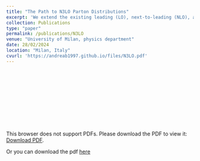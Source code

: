 ```yaml
---
title: "The Path to N3LO Parton Distributions"
excerpt: 'We extend the existing leading (LO), next-to-leading (NLO), and next-to-next-to-leading order (NNLO) NNPDF4.0 sets of parton distribution functions (PDFs) to approximate next-to-next-to-next-to-leading order (aN3LO). We construct an approximation to the N3LO splitting functions that includes all available partial information from both fixed-order computations and from small and large x resummation, and estimate the uncertainty on this approximation by varying the set of basis functions used to construct the approximation. We include known N3LO corrections to deep-inelastic scattering structure functions and extend the FONLL general-mass scheme to O(αs^3) accuracy. We determine a set of aN3LO PDFs by accounting both for the uncertainty on splitting functions due to the incomplete knowledge of N3LO terms, and to the uncertainty related to missing higher corrections (MHOU), estimated by scale variation, through a theory covariance matrix formalism. We assess the perturbative stability of the resulting PDFs, we study the impact of MHOUs on them, and we compare our results to the aN3LO PDFs from the MSHT group. We examine the phenomenological impact of aN3LO corrections on parton luminosities at the LHC, and give a first assessment of the impact of aN3LO PDFs on the Higgs and Drell-Yan total production cross-sections. We find that the aN3LO NNPDF4.0 PDFs are consistent within uncertainties with their NNLO counterparts, that they improve the description of the global dataset and the perturbative convergence of Higgs and Drell-Yan cross-sections, and that MHOUs on PDFs decrease substantially with the increase of perturbative order.' 
collection: Publications
type: "paper"
permalink: /publications/N3LO
venue: "University of Milan, physics department"
date: 28/02/2024
location: "Milan, Italy"
cvurl: 'https://andreab1997.github.io/files/N3LO.pdf'
---
```

<object data="https://andreab1997.github.io/files/N3LO.pdf" type="application/pdf" width="700px" height="700px">
    <embed src="https://andreab1997.github.io/files/N3LO.pdf">
        <p>This browser does not support PDFs. Please download the PDF to view it: <a href="https://andreab1997.github.io/files/N3LO.pdf">Download PDF</a>.</p>
    </embed>
</object>


Or you can download the pdf [here](https://andreab1997.github.io/files/N3LO.pdf)
